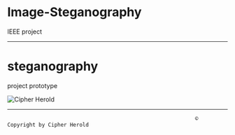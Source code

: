 # Image-Steganography
IEEE project


-------------------------------------------------------------------------------------------------------------------------------------------------------------------------


# steganography
project prototype

![Cipher Herold](https://user-images.githubusercontent.com/91772465/221395427-38309e72-12d4-421c-a415-6d68635f29b4.png)


-------------------------------------------------------------------------------------------------------------------------------------------------------------------------

                                                                © Copyright by Cipher Herold 
